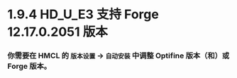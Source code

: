 # 1.9.4 HD_U_E3 支持 Forge 12.17.0.2051 版本

### 你需要在 HMCL 的 `版本设置` -> `自动安装` 中调整 Optifine 版本（和）或 Forge 版本。
